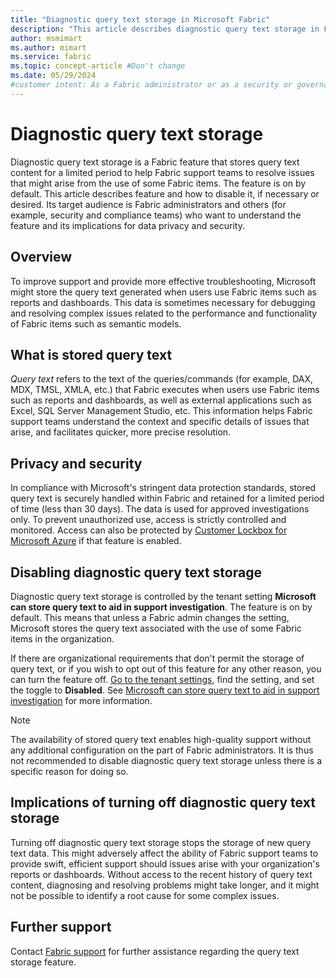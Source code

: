 ```yaml
---
title: "Diagnostic query text storage in Microsoft Fabric"
description: "This article describes diagnostic query text storage in Fabric and its implications for data security and privacy."
author: msmimart
ms.author: mimart
ms.service: fabric
ms.topic: concept-article #Don't change
ms.date: 05/29/2024
#customer intent: As a Fabric administrator or as a security or governance admin, I want to know what diagnostic query text storage is and what its implications are for data privacy and security.
---
```


# Diagnostic query text storage

Diagnostic query text storage is a Fabric feature that stores query text content for a limited period to help Fabric support teams to resolve issues that might arise from the use of some Fabric items. The feature is on by default. This article describes feature and how to disable it, if necessary or desired. Its target audience is Fabric administrators and others (for example, security and compliance teams) who want to understand the feature and its implications for data privacy and security.

## Overview

To improve support and provide more effective troubleshooting, Microsoft might store the query text generated when users use Fabric items such as reports and dashboards. This data is sometimes necessary for debugging and resolving complex issues related to the performance and functionality of Fabric items such as semantic models.

## What is stored query text

*Query text* refers to the text of the queries/commands (for example, DAX, MDX, TMSL, XMLA, etc.) that Fabric executes when users use Fabric items such as reports and dashboards, as well as external applications such as Excel, SQL Server Management Studio, etc. This information helps Fabric support teams understand the context and specific details of issues that arise, and facilitates quicker, more precise resolution.

## Privacy and security

In compliance with Microsoft's stringent data protection standards, stored query text is securely handled within Fabric and retained for a limited period of time (less than 30 days). The data is used for approved investigations only. To prevent unauthorized use, access is strictly controlled and monitored. Access can also be protected by [Customer Lockbox for Microsoft Azure](../security/security-lockbox.md) if that feature is enabled.

## Disabling diagnostic query text storage

Diagnostic query text storage is controlled by the tenant setting **Microsoft can store query text to aid in support investigation**. The feature is on by default. This means that unless a Fabric admin changes the setting, Microsoft stores the query text associated with the use of some Fabric items in the organization.

If there are organizational requirements that don't permit the storage of query text, or if you wish to opt out of this feature for any other reason, you can turn the feature off. [Go to the tenant settings](./about-tenant-settings.md#how-to-get-to-the-tenant-settings), find the setting, and set the toggle to **Disabled**. See [Microsoft can store query text to aid in support investigation](./service-admin-portal-audit-usage.md#microsoft-can-store-query-text-to-aid-in-support-investigation) for more information.

> [!NOTE]
> The availability of stored query text enables high-quality support without any additional configuration on the part of Fabric administrators. It is thus not recommended to disable diagnostic query text storage unless there is a specific reason for doing so.

## Implications of turning off diagnostic query text storage

Turning off diagnostic query text storage stops the storage of new query text data. This might adversely affect the ability of Fabric support teams to provide swift, efficient support should issues arise with your organization's reports or dashboards. Without access to the recent history of query text content, diagnosing and resolving problems might take longer, and it might not be possible to identify a root cause for some complex issues.

## Further support

Contact [Fabric support](https://support.fabric.microsoft.com/) for further assistance regarding the query text storage feature.